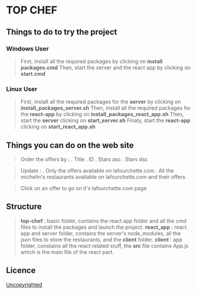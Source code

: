 # TOP CHEF

## Things to do to try the project

### Windows User
> First, install all the required packages by clicking on **install packages.cmd**
> Then, start the server and the react app by clicking on **start.cmd**

### Linux User
> First, install all the required packages for the **server** by clicking on **install_packages_server.sh**
> Then, install all the required packages for the **react-app** by clicking on **install_packages_react_app.sh**
> Then, start the **server** clicking on **start_server.sh**
> Finaly, start the **react-app** clicking on **start_react_app.sh**

## Things you can do on the web site
> Order the offers by :
  . Title
  . ID
  . Stars asc
  . Stars dsc

> Update :
  . Only the offers available on lafourchette.com
  . All the michelin's restaurants available on lafourchette.com and their offers

> Click on an offer to go on it's lafourchette.com page

## Structure
> **top-chef** : basic folder, contains the react app folder and all the cmd files to install the packages and launch the project.
> **react_app** : react app and server folder, contains the server's node_modules, all the json files to store the restaurants, and the **client** folder.
> **client** : app folder, constains all the react related stuff, the **src** file contains App.js which is the main file of the react part.

## Licence

[Uncopyrighted](http://zenhabits.net/uncopyright/)
